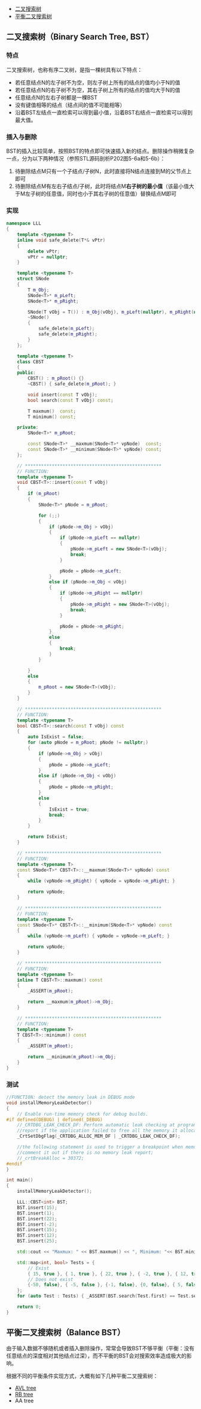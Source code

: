 * [二叉搜索树](#二叉搜索树binary-search-tree-bst)
* [平衡二叉搜索树](#平衡二叉搜索树balance-bst)

## 二叉搜索树（Binary Search Tree, BST）
### 特点
二叉搜索树，也称有序二叉树，是指一棵树具有以下特点：
* 若任意结点N的左子树不为空，则左子树上所有的结点的值均小于N的值
* 若任意结点N的右子树不为空，其右子树上所有的结点的值均大于N的值
* 任意结点N的左右子树都是一棵BST
* 没有键值相等的结点（结点间的值不可能相等）
* 沿着BST左结点一直检索可以得到最小值，沿着BST右结点一直检索可以得到最大值。
### 插入与删除
BST的插入比较简单，按照BST的特点即可快速插入新的结点。删除操作稍微复杂一点，分为以下两种情况（参照STL源码剖析P202图5-6a和5-6b）：
1. 待删除结点M只有一个子结点/子树N，此时直接将N结点连接到M的父节点上即可
2. 待删除结点M有左右子结点/子树，此时将结点M**右子树的最小值**（该最小值大于M左子树的任意值，同时也小于其右子树的任意值）替换结点M即可

### 实现
```C++
namespace LLL
{
	template <typename T>
	inline void safe_delete(T*& vPtr)
	{
		delete vPtr;
		vPtr = nullptr;
	}

	template <typename T>
	struct SNode
	{
		T m_Obj;
		SNode<T>* m_pLeft;
		SNode<T>* m_pRight;

		SNode(T vObj = T()) : m_Obj(vObj), m_pLeft(nullptr), m_pRight(nullptr) {}
		~SNode()
		{
			safe_delete(m_pLeft);
			safe_delete(m_pRight);
		}
	};

	template <typename T>
	class CBST
	{
	public:
		CBST() : m_pRoot() {}
		~CBST() { safe_delete(m_pRoot); }

		void insert(const T vObj);
		bool search(const T vObj) const;

		T maxmum()  const;
		T minimum() const;

	private:
		SNode<T>* m_pRoot;

		const SNode<T>* __maxmum(SNode<T>* vpNode)  const;
		const SNode<T>* __minimum(SNode<T>* vpNode) const;
	};

	// ***************************************************
	// FUNCTION:
	template <typename T>
	void CBST<T>::insert(const T vObj)
	{
		if (m_pRoot)
		{
			SNode<T>* pNode = m_pRoot;

			for (;;)
			{
				if (pNode->m_Obj > vObj)
				{
					if (pNode->m_pLeft == nullptr)
					{
						pNode->m_pLeft = new SNode<T>(vObj);
						break;
					}

					pNode = pNode->m_pLeft;
				}
				else if (pNode->m_Obj < vObj)
				{
					if (pNode->m_pRight == nullptr)
					{
						pNode->m_pRight = new SNode<T>(vObj);
						break;
					}

					pNode = pNode->m_pRight;
				}
				else
				{
					break;
				}
			}

		}
		else
		{
			m_pRoot = new SNode<T>(vObj);
		}
	}

	// ***************************************************
	// FUNCTION:
	template <typename T>
	bool CBST<T>::search(const T vObj) const
	{
		auto IsExist = false;
		for (auto pNode = m_pRoot; pNode != nullptr;)
		{
			if (pNode->m_Obj > vObj)
			{
				pNode = pNode->m_pLeft;
			}
			else if (pNode->m_Obj < vObj)
			{
				pNode = pNode->m_pRight;
			}
			else
			{
				IsExist = true;
				break;
			}
		}

		return IsExist;
	}

	// ***************************************************
	// FUNCTION:
	template <typename T>
	const SNode<T>* CBST<T>::__maxmum(SNode<T>* vpNode) const
	{
		while (vpNode->m_pRight) { vpNode = vpNode->m_pRight; }

		return vpNode;
	}

	// ***************************************************
	// FUNCTION:
	template <typename T>
	const SNode<T>* CBST<T>::__minimum(SNode<T>* vpNode) const
	{
		while (vpNode->m_pLeft) { vpNode = vpNode->m_pLeft; }

		return vpNode;
	}

	// ***************************************************
	// FUNCTION:
	template <typename T>
	inline T CBST<T>::maxmum() const
	{
		_ASSERT(m_pRoot);

		return __maxmum(m_pRoot)->m_Obj;
	}

	// ***************************************************
	// FUNCTION:
	template <typename T>
	T CBST<T>::minimum() const
	{
		_ASSERT(m_pRoot);

		return __minimum(m_pRoot)->m_Obj;
	}
}
```
### 测试
```C++
//FUNCTION: detect the memory leak in DEBUG mode
void installMemoryLeakDetector()
{
	// Enable run-time memory check for debug builds.
#if defined(DEBUG) | defined(_DEBUG)
	//_CRTDBG_LEAK_CHECK_DF: Perform automatic leak checking at program exit through a call to _CrtDumpMemoryLeaks and generate an error 
	//report if the application failed to free all the memory it allocated. OFF: Do not automatically perform leak checking at program exit.
	_CrtSetDbgFlag(_CRTDBG_ALLOC_MEM_DF | _CRTDBG_LEAK_CHECK_DF);

	//the following statement is used to trigger a breakpoint when memory leak happens
	//comment it out if there is no memory leak report;
	//_crtBreakAlloc = 30372;
#endif
}

int main()
{
	installMemoryLeakDetector();

	LLL::CBST<int> BST;
	BST.insert(15);
	BST.insert(1);
	BST.insert(22);
	BST.insert(-2);
	BST.insert(15);
	BST.insert(12);
	BST.insert(25);

	std::cout << "Maxmux: " << BST.maxmum() << ", Minimum: "<< BST.minimum() <<std::endl;

	std::map<int, bool> Tests = { 
		// Exist
		{ 15, true }, { 1, true }, { 22, true }, { -2, true }, { 12, true }, { 25, true },
		// Does not exist 
		{-50, false}, { -5, false }, {-1, false}, {0, false}, { 5, false }, { 16, false }, { 100, false },
	};
	for (auto Test : Tests) { _ASSERT(BST.search(Test.first) == Test.second); }

	return 0;
}
```

## 平衡二叉搜索树（Balance BST）
由于输入数据不够随机或者插入删除操作，常常会导致BST不够平衡（平衡：没有任意结点的深度相对其他结点过深），而不平衡的BST会对搜索效率造成极大的影响。

根据不同的平衡条件实现方式，大概有如下几种平衡二叉搜索树：
* [AVL tree](STL_BST_AVL_TREE.md)
* [RB tree](STL_BST_RB_TREE.md)
* AA tree
